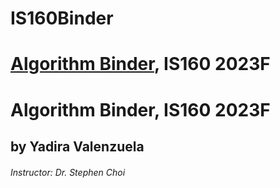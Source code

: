 # IS160Binder
# [Algorithm Binder](https://github.com/celeneheng/IS170_Binder/edit/1-Executive-Summary/README.md), IS160 2023F #
# Algorithm Binder, IS160 2023F #

## by Yadira Valenzuela ##
###### Instructor:  Dr. Stephen Choi ######
